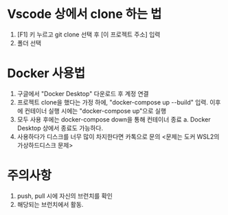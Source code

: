 # Vscode 상에서 clone 하는 법
1. [F1] 키 누르고 git clone 선택 후 [이 프로젝트 주소] 입력
2. 폴더 선택

# Docker 사용법

1. 구글에서 "Docker Desktop" 다운로드 후 계정 연결
2. 프로젝트 clone을 했다는 가정 하에, "docker-compose up --build" 입력. 이후에 컨테이너 실행 시에는 "docker-compose up"으로 실행
3. 모두 사용 후에는 docker-compose down을 통해 컨테이너 종료
   a. Docker Desktop 상에서 종료도 가능하다.
4. 사용하다가 디스크를 너무 많이 차지한다면 카톡으로 문의 <문제는 도커 WSL2의 가상하드디스크 문제>

# 주의사항
1. push, pull 시에 자신의 브런치를 확인
2. 해당되는 브런치에서 활동.
